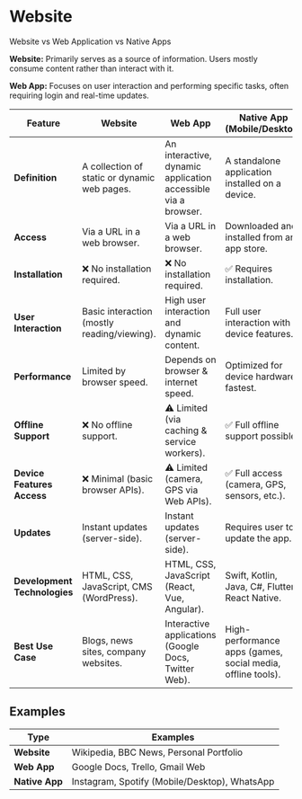# Website

Website vs Web Application vs Native Apps

**Website:** Primarily serves as a source of information. Users mostly consume content rather than interact with it.

**Web App:** Focuses on user interaction and performing specific tasks, often requiring login and real-time updates.

| Feature                      | Website                                      | Web App                                                       | Native App (Mobile/Desktop)                                 |
| ---------------------------- | -------------------------------------------- | ------------------------------------------------------------- | ----------------------------------------------------------- |
| **Definition**               | A collection of static or dynamic web pages. | An interactive, dynamic application accessible via a browser. | A standalone application installed on a device.             |
| **Access**                   | Via a URL in a web browser.                  | Via a URL in a web browser.                                   | Downloaded and installed from an app store.                 |
| **Installation**             | ❌ No installation required.                 | ❌ No installation required.                                  | ✅ Requires installation.                                   |
| **User Interaction**         | Basic interaction (mostly reading/viewing).  | High user interaction and dynamic content.                    | Full user interaction with device features.                 |
| **Performance**              | Limited by browser speed.                    | Depends on browser & internet speed.                          | Optimized for device hardware; fastest.                     |
| **Offline Support**          | ❌ No offline support.                       | ⚠️ Limited (via caching & service workers).                   | ✅ Full offline support possible.                           |
| **Device Features Access**   | ❌ Minimal (basic browser APIs).             | ⚠️ Limited (camera, GPS via Web APIs).                        | ✅ Full access (camera, GPS, sensors, etc.).                |
| **Updates**                  | Instant updates (server-side).               | Instant updates (server-side).                                | Requires user to update the app.                            |
| **Development Technologies** | HTML, CSS, JavaScript, CMS (WordPress).      | HTML, CSS, JavaScript (React, Vue, Angular).                  | Swift, Kotlin, Java, C#, Flutter, React Native.             |
| **Best Use Case**            | Blogs, news sites, company websites.         | Interactive applications (Google Docs, Twitter Web).          | High-performance apps (games, social media, offline tools). |

## **Examples**

| Type           | Examples                                      |
| -------------- | --------------------------------------------- |
| **Website**    | Wikipedia, BBC News, Personal Portfolio       |
| **Web App**    | Google Docs, Trello, Gmail Web                |
| **Native App** | Instagram, Spotify (Mobile/Desktop), WhatsApp |
